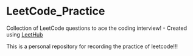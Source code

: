 # LeetCode_Practice
Collection of LeetCode questions to ace the coding interview! - Created using [LeetHub](https://github.com/QasimWani/LeetHub)

This is a personal repository for recording the practice of leetcode!!!
